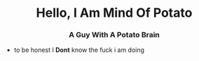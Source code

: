 <h1 align="center">Hello, I Am Mind Of Potato</h1>
<h3 align="center">A Guy With A Potato Brain</h3>

- <p>to be honest I <strong>Dont</strong> know the fuck i am doing</p>
